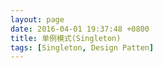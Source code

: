 ```yaml
---
layout: page
date: 2016-04-01 19:37:48 +0800 
title: 单例模式(Singleton)
tags: [Singleton, Design Patten]
---
```

